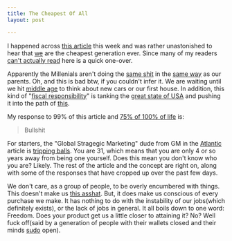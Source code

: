 ```yaml
---
title: The Cheapest Of All
layout: post

---
```


I happened across [this article][1] this week and was rather
unastonished to hear that [we][2] are the cheapest generation ever.
Since many of my readers [can't actually read][3] here is a quick
one-over.

Apparently the Millenials aren't doing the [same shit][4] in the [same
way][5] as our parents. Oh, and this is bad btw, if you couldn't infer
it. We are waiting until we hit [middle age][6] to think about new cars or
our first house. In addition, this kind of "[fiscal responsibility][7]"
is tanking the [great state of USA][8] and pushing it into the path of [this][9].

My response to 99% of this article and [75% of 100% of life][10] is:

> Bullshit

For starters, the "Global Stragegic Marketing" dude from GM in the [Atlantic][4] article
is [tripping balls][11]. You are 31, which means that you are only 4 or
so years away from being one yourself. Does this mean you don't know who
you are? Likely. The rest of the article and the concept are right on,
along with some of the responses that have cropped up over the past few
days.

We don't care, as a group of people, to be overly encumbered with
things. This doesn't make us [this asshat][12]. But, it does make us
conscious of every purchase we make. It has nothing to do with the
instability of our jobs(which definitely exists), or the lack of jobs in
general. It all boils down to one word: Freedom. Does your product get
us a little closer to attaining it? No? Well fuck off(said by a
generation of people with their wallets closed and their minds [sudo][13] open).

[1]: http://www.theatlantic.com/business/archive/2012/08/cars-not-for-us-the-cheapest-generation-explains-the-freedom-of-not-owning/261516/
[2]: http://www.mobilize.org/wp-content/uploads/2012/07/millennials-30-up
[3]: http://cloudbacon.com/2011/12/19/People-Can-Not-Read
[4]: http://youtu.be/-JFfN5pKzFU
[5]: http://tweedrun.com/blog/wp-content/uploads/2011/02/PennyFarthing.jpg
[6]: http://www.psmag.com/wp-content/uploads/2011/11/mmw-competitive-112911.jpg
[7]: http://sundial.csun.edu/wp-content/uploads/2010/02/SO18-Tea-610x462.jpg
[8]: https://gimmebar.com/view/50340ae129ca15593d000005/big
[9]: https://cloudbacon.com
[10]: http://experification.files.wordpress.com/2012/07/life2.jpg
[11]: https://gimmebar.com/view/50368ee329ca154c66000002/big
[12]: http://grist.org/list/2012-01-04-this-guy-only-owns-15-things/
[13]: http://msnbcmedia.msn.com/j/msnbc/Components/Photo/_new/080730-ped-texting-vmed-12p.380%3B380%3B7%3B70%3B0.jpg

